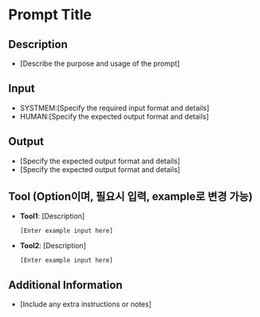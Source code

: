 # **Prompt Title**

## **Description**
- [Describe the purpose and usage of the prompt]

## **Input**
- SYSTMEM:[Specify the required input format and details]
- HUMAN:[Specify the expected output format and details]

## **Output**
- [Specify the expected output format and details]
- [Specify the expected output format and details]

## **Tool** (Option이며, 필요시 입력, example로 변경 가능)
- **Tool1**: [Description]
  ```Argument type
  [Enter example input here]
  ```
- **Tool2**: [Description]
  ```Argument type
  [Enter example input here]
  ```

## **Additional Information**
- [Include any extra instructions or notes] 